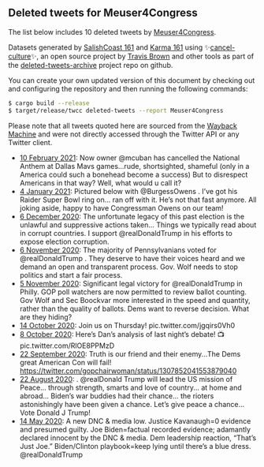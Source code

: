 ## Deleted tweets for Meuser4Congress

The list below includes 10 deleted tweets by
[Meuser4Congress](https://twitter.com/Meuser4Congress).



Datasets generated by [SalishCoast 161](https://twitter.com/SalishCoastA) and [Karma 161](https://twitter.com/KarmaOneSixOne)
using ✨[cancel-culture](https://github.com/travisbrown/cancel-culture)✨, an open source project by [Travis Brown](https://twitter.com/travisbrown) 
and other tools as part of the [deleted-tweets-archive](https://github.com/salcoast/deleted-tweets-archive/) project repo on github.

You can create your own updated version of this document by checking out and configuring the
repository and then running the following commands:

```bash
$ cargo build --release
$ target/release/twcc deleted-tweets --report Meuser4Congress
```

Please note that all tweets quoted here are sourced from the
[Wayback Machine](https://web.archive.org) and were not directly accessed through the Twitter API or
any Twitter client.

* [10 February 2021](https://web.archive.org/web/20210210143635/https://twitter.com/Meuser4Congress/status/1359511449626959872): Now owner  @mcuban  has cancelled the National Anthem at Dallas Mavs games...rude, shortsighted, shameful (only in a America could such a bonehead become a success) But to disrespect Americans in that way? Well, what would u call it?
* [ 4 January 2021](https://web.archive.org/web/20210104004734/https://twitter.com/Meuser4Congress/status/1345894441182257152): Pictured below with  @BurgessOwens . I’ve got his Raider Super Bowl ring on... ran off with it. He’s not that fast anymore. All joking aside, happy to have Congressman Owens on our team!
* [ 6 December 2020](https://web.archive.org/web/20210107071536/https://twitter.com/meuser4congress/status/1335405365362642945): The unfortunate legacy of this past election is the unlawful and suppressive actions taken... Things we typically read about in corrupt countries. I support  @realDonaldTrump  in his efforts to expose election corruption.
* [ 6 November 2020](https://web.archive.org/web/20201106010246/https://twitter.com/Meuser4Congress/status/1324517430555758595): The majority of Pennsylvanians voted for  @realDonaldTrump . They deserve to have their voices heard and we demand an open and transparent process. Gov. Wolf needs to stop politics and start a fair process.
* [ 5 November 2020](https://web.archive.org/web/20201105172923/https://twitter.com/Meuser4Congress/status/1324403357386215427): Significant legal victory for  @realDonaldTrump  in Philly. GOP poll watchers are now permitted to review ballot counting. Gov Wolf and Sec Boockvar more interested in the speed and quantity, rather than the quality of ballots. Dems want to reverse decision. What are they hiding?
* [14 October 2020](https://web.archive.org/web/20201014005416/https://twitter.com/Meuser4Congress/status/1316180426537529349): Join us on Thursday! pic.twitter.com/jgqirs0Vh0
* [ 8 October 2020](https://web.archive.org/web/20201008202538/https://twitter.com/Meuser4Congress/status/1314300856540581888): Here’s Dan’s analysis of last night’s debate! 📺 pic.twitter.com/RlOE8PPMzD
* [22 September 2020](https://web.archive.org/web/20200922012959/https://twitter.com/Meuser4Congress/status/1308216590819889153): Truth is our friend and their enemy...The Dems great American Con will fail! https://twitter.com/gopchairwoman/status/1307852041553879040
* [22 August 2020](https://web.archive.org/web/20200822003618/https://twitter.com/Meuser4Congress/status/1296969208371314691): . @realDonald  Trump will lead the US mission of Peace... through strength, smarts and love of country... at home and abroad... Biden’s war buddies had their chance... the rioters astonishingly have been given a chance. Let’s give peace a chance... Vote Donald J Trump!
* [14 May 2020](https://web.archive.org/web/20200515061859/https://twitter.com/Meuser4Congress/status/1260949517706420224): A new DNC & media low. Justice Kavanaugh=0 evidence and presumed guilty. Joe Biden=factual recorded evidence; adamantly declared innocent by the DNC & media. Dem leadership reaction, “That’s Just Joe.” Biden/Clinton playbook=keep lying until there’s a blue dress.  @realDonaldTrump
